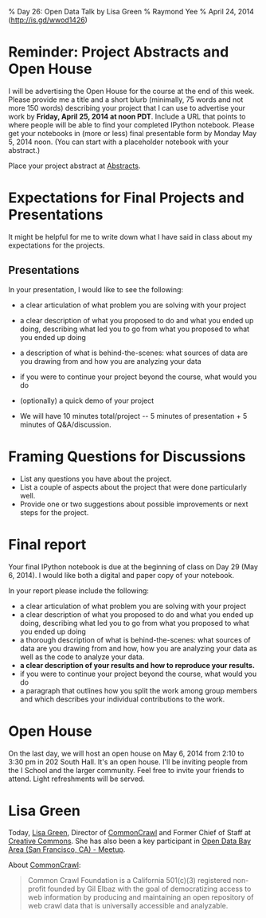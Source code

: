 % Day 26:  Open Data Talk by Lisa Green 
% Raymond Yee 
% April 24, 2014 (<http://is.gd/wwod1426>)


# Reminder: Project Abstracts and Open House

I will be advertising the Open House for the course at the end of this week. Please
provide me a title and a short blurb (minimally, 75 words and not more 150 words)
describing your project that I can use to advertise your work by **Friday,
April 25, 2014 at noon PDT**.  Include a URL that points to where people will be able to find your completed IPython notebook.
Please get your notebooks in (more or less) final presentable form by Monday May 5, 2014 noon.
(You can start with a placeholder notebook with your abstract.)

Place your project abstract at
[Abstracts](https://github.com/working-with-open-data-2014/project-organization/wiki/Working-with-Open-Data-2014-Projects).


# Expectations for Final Projects and Presentations

It might be helpful for me to write down what I have said in class about my expectations for the projects.

## Presentations 

In your presentation, I would like to see the following:

* a clear articulation of what problem you are solving with your project
* a clear description of what you proposed to do and what you ended up doing, describing what led you to go from what you proposed to what you ended up doing
* a description of what is behind-the-scenes: what sources of data are you drawing from and how you are analyzing your data
* if you were to continue your project beyond the course, what would you do
* (optionally) a quick demo of your project

* We will have 10 minutes total/project -- 5 minutes of presentation + 5 minutes of Q&A/discussion. 

# Framing Questions for Discussions

* List any questions you have about the project.
* List a couple of aspects about the project that were done particularly well.
* Provide one or two suggestions about possible improvements or next steps for the project.

# Final report

Your final IPython notebook is due at the beginning of class on Day 29 (May 6, 2014). I would
like both a digital and paper copy of your notebook.

In your report please include the following:

* a clear articulation of what problem you are solving with your project
* a clear description of what you proposed to do and what you ended up doing, describing what led you to go from what you proposed to what you ended up doing
* a thorough description of what is behind-the-scenes: what sources of data are you drawing from and how, how you are analyzing your data as well as the code to
analyze your data.
* **a clear description of your results and how to reproduce your results.**
* if you were to continue your project beyond the course, what would you do
* a paragraph that outlines how you split the work among group members and which describes your individual contributions to the work.

# Open House

On the last day, we will host an open house on May 6, 2014 from 2:10 to 3:30 pm in 202 South
Hall. It's an open house. I'll be inviting people from the I School and the
larger community. Feel free to invite your friends to attend. Light refreshments
will be served.

# Lisa Green

Today, [Lisa Green](https://twitter.com/boudicca), Director of [CommonCrawl](http://commoncrawl.org) and
Former Chief of Staff at [Creative Commons](http://creativecommons.org/).  She has also been a key participant in
[Open Data Bay Area (San Francisco, CA) - Meetup](http://www.meetup.com/Open-Data-Bay-Area/).

About [CommonCrawl](http://commoncrawl.org/our-work/):

> Common Crawl Foundation is a California 501(c)(3) registered non-profit founded
by Gil Elbaz with the goal of democratizing access to web information by
producing and maintaining an open repository of web crawl data that is
universally accessible and analyzable.